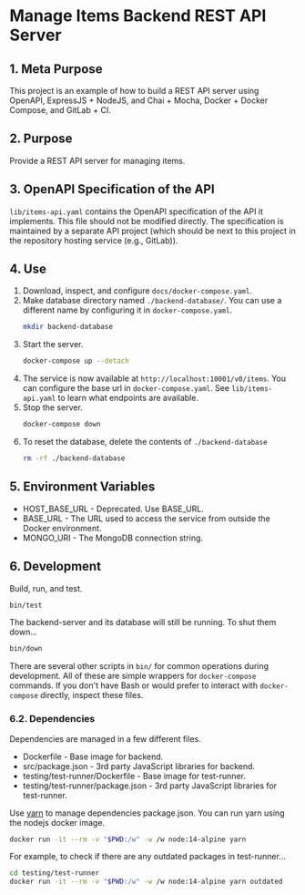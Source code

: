 # Manage Items Backend REST API Server

## 1. Meta Purpose

This project is an example of how to build a REST API server
using OpenAPI, ExpressJS + NodeJS, and Chai + Mocha, Docker + Docker Compose,
and GitLab + CI.

## 2. Purpose

Provide a REST API server for managing items.

## 3. OpenAPI Specification of the API

`lib/items-api.yaml` contains the OpenAPI specification of the API it
implements. This file should not be modified directly. The specification
is maintained by a separate API project (which should be next to this
project in the repository hosting service (e.g., GitLab)).

## 4. Use

1. Download, inspect, and configure `docs/docker-compose.yaml`.
2. Make database directory named `./backend-database/`.
   You can use a different name by configuring it in `docker-compose.yaml`.
    ```bash
    mkdir backend-database
    ```
2. Start the server.
    ```bash
    docker-compose up --detach
    ```
3. The service is now available at `http://localhost:10001/v0/items`.
   You can configure the base url in `docker-compose.yaml`.
   See `lib/items-api.yaml` to learn what endpoints are available.
4. Stop the server.
    ```bash
    docker-compose down
    ```
5. To reset the database, delete the contents of `./backend-database`
    ```bash
    rm -rf ./backend-database
    ```

## 5. Environment Variables

* HOST_BASE_URL - Deprecated. Use BASE_URL.
* BASE_URL - The URL used to access the service from outside the Docker environment.
* MONGO_URI - The MongoDB connection string.

## 6. Development

Build, run, and test.

```bash
bin/test
```

The backend-server and its database will still be running. To shut them down...

```bash
bin/down
```

There are several other scripts in `bin/` for common operations during
development. All of these are simple wrappers for `docker-compose` commands.
If you don't have Bash or would prefer to interact with `docker-compose`
directly, inspect these files.

### 6.2. Dependencies

Dependencies are managed in a few different files.

* Dockerfile - Base image for backend.
* src/package.json - 3rd party JavaScript libraries for backend.
* testing/test-runner/Dockerfile - Base image for test-runner.
* testing/test-runner/package.json - 3rd party JavaScript libraries for test-runner.

Use [yarn](https://yarnpkg.com/) to manage dependencies package.json. You can run yarn using the nodejs docker image.

```bash
docker run -it --rm -v "$PWD:/w" -w /w node:14-alpine yarn
```

For example, to check if there are any outdated packages in test-runner...

```bash
cd testing/test-runner
docker run -it --rm -v "$PWD:/w" -w /w node:14-alpine yarn outdated
```
